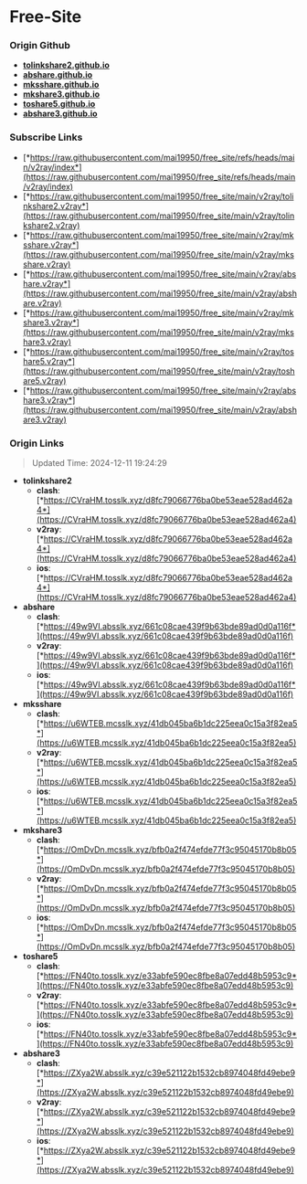 # Free-Site

### Origin Github

- [**tolinkshare2.github.io**](https://github.com/tolinkshare2/tolinkshare2.github.io)
- [**abshare.github.io**](https://github.com/abshare/abshare.github.io)
- [**mksshare.github.io**](https://github.com/mksshare/mksshare.github.io)
- [**mkshare3.github.io**](https://github.com/mkshare3/mkshare3.github.io)
- [**toshare5.github.io**](https://github.com/toshare5/toshare5.github.io)
- [**abshare3.github.io**](https://github.com/abshare3/abshare3.github.io)

### Subscribe Links

- [*https://raw.githubusercontent.com/mai19950/free_site/refs/heads/main/v2ray/index*](https://raw.githubusercontent.com/mai19950/free_site/refs/heads/main/v2ray/index)
- [*https://raw.githubusercontent.com/mai19950/free_site/main/v2ray/tolinkshare2.v2ray*](https://raw.githubusercontent.com/mai19950/free_site/main/v2ray/tolinkshare2.v2ray)
- [*https://raw.githubusercontent.com/mai19950/free_site/main/v2ray/mksshare.v2ray*](https://raw.githubusercontent.com/mai19950/free_site/main/v2ray/mksshare.v2ray)
- [*https://raw.githubusercontent.com/mai19950/free_site/main/v2ray/abshare.v2ray*](https://raw.githubusercontent.com/mai19950/free_site/main/v2ray/abshare.v2ray)
- [*https://raw.githubusercontent.com/mai19950/free_site/main/v2ray/mkshare3.v2ray*](https://raw.githubusercontent.com/mai19950/free_site/main/v2ray/mkshare3.v2ray)
- [*https://raw.githubusercontent.com/mai19950/free_site/main/v2ray/toshare5.v2ray*](https://raw.githubusercontent.com/mai19950/free_site/main/v2ray/toshare5.v2ray)
- [*https://raw.githubusercontent.com/mai19950/free_site/main/v2ray/abshare3.v2ray*](https://raw.githubusercontent.com/mai19950/free_site/main/v2ray/abshare3.v2ray)

### Origin Links

> Updated Time: 2024-12-11 19:24:29

- **tolinkshare2**
  - **clash**: [*https://CVraHM.tosslk.xyz/d8fc79066776ba0be53eae528ad462a4*](https://CVraHM.tosslk.xyz/d8fc79066776ba0be53eae528ad462a4)
  - **v2ray**: [*https://CVraHM.tosslk.xyz/d8fc79066776ba0be53eae528ad462a4*](https://CVraHM.tosslk.xyz/d8fc79066776ba0be53eae528ad462a4)
  - **ios**: [*https://CVraHM.tosslk.xyz/d8fc79066776ba0be53eae528ad462a4*](https://CVraHM.tosslk.xyz/d8fc79066776ba0be53eae528ad462a4)
- **abshare**
  - **clash**: [*https://49w9VI.absslk.xyz/661c08cae439f9b63bde89ad0d0a116f*](https://49w9VI.absslk.xyz/661c08cae439f9b63bde89ad0d0a116f)
  - **v2ray**: [*https://49w9VI.absslk.xyz/661c08cae439f9b63bde89ad0d0a116f*](https://49w9VI.absslk.xyz/661c08cae439f9b63bde89ad0d0a116f)
  - **ios**: [*https://49w9VI.absslk.xyz/661c08cae439f9b63bde89ad0d0a116f*](https://49w9VI.absslk.xyz/661c08cae439f9b63bde89ad0d0a116f)
- **mksshare**
  - **clash**: [*https://u6WTEB.mcsslk.xyz/41db045ba6b1dc225eea0c15a3f82ea5*](https://u6WTEB.mcsslk.xyz/41db045ba6b1dc225eea0c15a3f82ea5)
  - **v2ray**: [*https://u6WTEB.mcsslk.xyz/41db045ba6b1dc225eea0c15a3f82ea5*](https://u6WTEB.mcsslk.xyz/41db045ba6b1dc225eea0c15a3f82ea5)
  - **ios**: [*https://u6WTEB.mcsslk.xyz/41db045ba6b1dc225eea0c15a3f82ea5*](https://u6WTEB.mcsslk.xyz/41db045ba6b1dc225eea0c15a3f82ea5)
- **mkshare3**
  - **clash**: [*https://OmDvDn.mcsslk.xyz/bfb0a2f474efde77f3c95045170b8b05*](https://OmDvDn.mcsslk.xyz/bfb0a2f474efde77f3c95045170b8b05)
  - **v2ray**: [*https://OmDvDn.mcsslk.xyz/bfb0a2f474efde77f3c95045170b8b05*](https://OmDvDn.mcsslk.xyz/bfb0a2f474efde77f3c95045170b8b05)
  - **ios**: [*https://OmDvDn.mcsslk.xyz/bfb0a2f474efde77f3c95045170b8b05*](https://OmDvDn.mcsslk.xyz/bfb0a2f474efde77f3c95045170b8b05)
- **toshare5**
  - **clash**: [*https://FN40to.tosslk.xyz/e33abfe590ec8fbe8a07edd48b5953c9*](https://FN40to.tosslk.xyz/e33abfe590ec8fbe8a07edd48b5953c9)
  - **v2ray**: [*https://FN40to.tosslk.xyz/e33abfe590ec8fbe8a07edd48b5953c9*](https://FN40to.tosslk.xyz/e33abfe590ec8fbe8a07edd48b5953c9)
  - **ios**: [*https://FN40to.tosslk.xyz/e33abfe590ec8fbe8a07edd48b5953c9*](https://FN40to.tosslk.xyz/e33abfe590ec8fbe8a07edd48b5953c9)
- **abshare3**
  - **clash**: [*https://ZXya2W.absslk.xyz/c39e521122b1532cb8974048fd49ebe9*](https://ZXya2W.absslk.xyz/c39e521122b1532cb8974048fd49ebe9)
  - **v2ray**: [*https://ZXya2W.absslk.xyz/c39e521122b1532cb8974048fd49ebe9*](https://ZXya2W.absslk.xyz/c39e521122b1532cb8974048fd49ebe9)
  - **ios**: [*https://ZXya2W.absslk.xyz/c39e521122b1532cb8974048fd49ebe9*](https://ZXya2W.absslk.xyz/c39e521122b1532cb8974048fd49ebe9)
